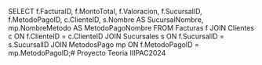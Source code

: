 SELECT 
    f.FacturaID,
    f.MontoTotal,
    f.Valoracion,
    f.SucursalID,
    f.MetodoPagoID,
    c.ClienteID,
    s.Nombre AS SucursalNombre,
    mp.NombreMetodo AS MetodoPagoNombre
FROM 
    Facturas f
JOIN 
    Clientes c ON f.ClienteID = c.ClienteID
JOIN 
    Sucursales s ON f.SucursalID = s.SucursalID
JOIN 
    MetodosPago mp ON f.MetodoPagoID = mp.MetodoPagoID;# Proyecto Teoria
 IIIPAC2024
